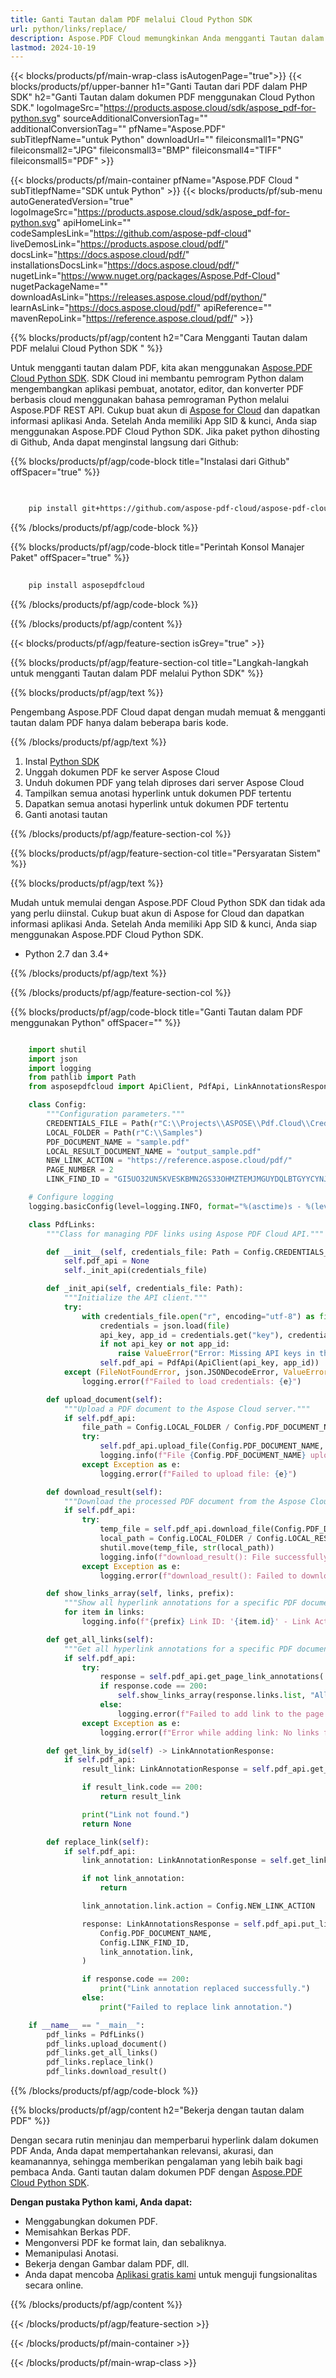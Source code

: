 ```yaml
---
title: Ganti Tautan dalam PDF melalui Cloud Python SDK
url: python/links/replace/
description: Aspose.PDF Cloud memungkinkan Anda mengganti Tautan dalam Dokumen PDF. Periksa kode sumber Python untuk mengganti Tautan dalam file PDF.
lastmod: 2024-10-19
---
```


{{< blocks/products/pf/main-wrap-class isAutogenPage="true">}}
{{< blocks/products/pf/upper-banner h1="Ganti Tautan dari PDF dalam PHP SDK" h2="Ganti Tautan dalam dokumen PDF menggunakan Cloud Python SDK." logoImageSrc="https://products.aspose.cloud/sdk/aspose_pdf-for-python.svg" sourceAdditionalConversionTag="" additionalConversionTag="" pfName="Aspose.PDF" subTitlepfName="untuk Python" downloadUrl="" fileiconsmall1="PNG" fileiconsmall2="JPG" fileiconsmall3="BMP" fileiconsmall4="TIFF" fileiconsmall5="PDF" >}}

{{< blocks/products/pf/main-container pfName="Aspose.PDF Cloud " subTitlepfName="SDK untuk Python" >}}
{{< blocks/products/pf/sub-menu autoGeneratedVersion="true" logoImageSrc="https://products.aspose.cloud/sdk/aspose_pdf-for-python.svg" apiHomeLink="" codeSamplesLink="https://github.com/aspose-pdf-cloud" liveDemosLink="https://products.aspose.cloud/pdf/" docsLink="https://docs.aspose.cloud/pdf/" installationsDocsLink="https://docs.aspose.cloud/pdf/" nugetLink="https://www.nuget.org/packages/Aspose.Pdf-Cloud" nugetPackageName="" downloadAsLink="https://releases.aspose.cloud/pdf/python/" learnAsLink="https://docs.aspose.cloud/pdf/" apiReference="" mavenRepoLink="https://reference.aspose.cloud/pdf/" >}}

{{% blocks/products/pf/agp/content h2="Cara Mengganti Tautan dalam PDF melalui Cloud Python SDK " %}}

Untuk mengganti tautan dalam PDF, kita akan menggunakan
[Aspose.PDF Cloud Python SDK](https://products.aspose.cloud/pdf/python/). SDK Cloud ini membantu pemrogram Python dalam mengembangkan aplikasi pembuat, anotator, editor, dan konverter PDF berbasis cloud menggunakan bahasa pemrograman Python melalui Aspose.PDF REST API. Cukup buat akun di [Aspose for Cloud](https://dashboard.aspose.cloud/#/apps) dan dapatkan informasi aplikasi Anda. Setelah Anda memiliki App SID & kunci, Anda siap menggunakan Aspose.PDF Cloud Python SDK. Jika paket python dihosting di Github, Anda dapat menginstal langsung dari Github:

{{% blocks/products/pf/agp/code-block title="Instalasi dari Github" offSpacer="true" %}}

```bash

     
    pip install git+https://github.com/aspose-pdf-cloud/aspose-pdf-cloud-python.git


```

{{% /blocks/products/pf/agp/code-block %}}

{{% blocks/products/pf/agp/code-block title="Perintah Konsol Manajer Paket" offSpacer="true" %}}

```bash
     
    pip install asposepdfcloud

```

{{% /blocks/products/pf/agp/code-block %}}

{{% /blocks/products/pf/agp/content %}}

{{< blocks/products/pf/agp/feature-section isGrey="true" >}}

{{% blocks/products/pf/agp/feature-section-col title="Langkah-langkah untuk mengganti Tautan dalam PDF melalui Python SDK" %}}

{{% blocks/products/pf/agp/text %}}

Pengembang Aspose.PDF Cloud dapat dengan mudah memuat & mengganti tautan dalam PDF hanya dalam beberapa baris kode.

{{% /blocks/products/pf/agp/text %}}

1. Instal [Python SDK](https://pypi.org/project/asposepdfcloud/)
1. Unggah dokumen PDF ke server Aspose Cloud
1. Unduh dokumen PDF yang telah diproses dari server Aspose Cloud
1. Tampilkan semua anotasi hyperlink untuk dokumen PDF tertentu
1. Dapatkan semua anotasi hyperlink untuk dokumen PDF tertentu
1. Ganti anotasi tautan

{{% /blocks/products/pf/agp/feature-section-col %}}

{{% blocks/products/pf/agp/feature-section-col title="Persyaratan Sistem" %}}

{{% blocks/products/pf/agp/text %}}

Mudah untuk memulai dengan Aspose.PDF Cloud Python SDK dan tidak ada yang perlu diinstal. Cukup buat akun di Aspose for Cloud dan dapatkan informasi aplikasi Anda. Setelah Anda memiliki App SID & kunci, Anda siap menggunakan Aspose.PDF Cloud Python SDK.

+ Python 2.7 dan 3.4+

{{% /blocks/products/pf/agp/text %}}

{{% /blocks/products/pf/agp/feature-section-col %}}

{{% blocks/products/pf/agp/code-block title="Ganti Tautan dalam PDF menggunakan Python" offSpacer="" %}}

```python

    import shutil
    import json
    import logging
    from pathlib import Path
    from asposepdfcloud import ApiClient, PdfApi, LinkAnnotationsResponse, LinkAnnotationResponse

    class Config:
        """Configuration parameters."""
        CREDENTIALS_FILE = Path(r"C:\\Projects\\ASPOSE\\Pdf.Cloud\\Credentials\\credentials.json")
        LOCAL_FOLDER = Path(r"C:\\Samples")
        PDF_DOCUMENT_NAME = "sample.pdf"
        LOCAL_RESULT_DOCUMENT_NAME = "output_sample.pdf"
        NEW_LINK_ACTION = "https://reference.aspose.cloud/pdf/"
        PAGE_NUMBER = 2
        LINK_FIND_ID = "GI5UO32UN5KVESKBMN2GS33OHMZTEMJMGUYDQLBTGYYCYNJSGE"

    # Configure logging
    logging.basicConfig(level=logging.INFO, format="%(asctime)s - %(levelname)s - %(message)s")

    class PdfLinks:
        """Class for managing PDF links using Aspose PDF Cloud API."""

        def __init__(self, credentials_file: Path = Config.CREDENTIALS_FILE):
            self.pdf_api = None
            self._init_api(credentials_file)

        def _init_api(self, credentials_file: Path):
            """Initialize the API client."""
            try:
                with credentials_file.open("r", encoding="utf-8") as file:
                    credentials = json.load(file)
                    api_key, app_id = credentials.get("key"), credentials.get("id")
                    if not api_key or not app_id:
                        raise ValueError("Error: Missing API keys in the credentials file.")
                    self.pdf_api = PdfApi(ApiClient(api_key, app_id))
            except (FileNotFoundError, json.JSONDecodeError, ValueError) as e:
                logging.error(f"Failed to load credentials: {e}")

        def upload_document(self):
            """Upload a PDF document to the Aspose Cloud server."""
            if self.pdf_api:
                file_path = Config.LOCAL_FOLDER / Config.PDF_DOCUMENT_NAME
                try:
                    self.pdf_api.upload_file(Config.PDF_DOCUMENT_NAME, str(file_path))
                    logging.info(f"File {Config.PDF_DOCUMENT_NAME} uploaded successfully.")
                except Exception as e:
                    logging.error(f"Failed to upload file: {e}")

        def download_result(self):
            """Download the processed PDF document from the Aspose Cloud server."""
            if self.pdf_api:
                try:
                    temp_file = self.pdf_api.download_file(Config.PDF_DOCUMENT_NAME)
                    local_path = Config.LOCAL_FOLDER / Config.LOCAL_RESULT_DOCUMENT_NAME
                    shutil.move(temp_file, str(local_path))
                    logging.info(f"download_result(): File successfully downloaded: {local_path}")
                except Exception as e:
                    logging.error(f"download_result(): Failed to download file: {e}")

        def show_links_array(self, links, prefix):
            """Show all hyperlink annotations for a specific PDF document."""
            for item in links:
                logging.info(f"{prefix} Link ID: '{item.id}' - Link Action: '{item.action}'")

        def get_all_links(self):
            """Get all hyperlink annotations for a specific PDF document."""
            if self.pdf_api:
                try:
                    response = self.pdf_api.get_page_link_annotations( Config.PDF_DOCUMENT_NAME, Config.PAGE_NUMBER)
                    if response.code == 200:
                        self.show_links_array(response.links.list, "All: ")
                    else:
                        logging.error(f"Failed to add link to the page. Response code: {response.code}")
                except Exception as e:
                    logging.error(f"Error while adding link: No links found - {e}")

        def get_link_by_id(self) -> LinkAnnotationResponse:
            if self.pdf_api:
                result_link: LinkAnnotationResponse = self.pdf_api.get_link_annotation(Config.PDF_DOCUMENT_NAME, Config.LINK_FIND_ID)

                if result_link.code == 200:
                    return result_link

                print("Link not found.")
                return None

        def replace_link(self):
            if self.pdf_api:
                link_annotation: LinkAnnotationResponse = self.get_link_by_id()

                if not link_annotation:
                    return

                link_annotation.link.action = Config.NEW_LINK_ACTION

                response: LinkAnnotationsResponse = self.pdf_api.put_link_annotation(
                    Config.PDF_DOCUMENT_NAME,
                    Config.LINK_FIND_ID,
                    link_annotation.link,
                )

                if response.code == 200:
                    print("Link annotation replaced successfully.")
                else:
                    print("Failed to replace link annotation.")

    if __name__ == "__main__":
        pdf_links = PdfLinks()
        pdf_links.upload_document()
        pdf_links.get_all_links()
        pdf_links.replace_link()
        pdf_links.download_result()
```

{{% /blocks/products/pf/agp/code-block %}}

{{% blocks/products/pf/agp/content h2="Bekerja dengan tautan dalam PDF" %}}

Dengan secara rutin meninjau dan memperbarui hyperlink dalam dokumen PDF Anda, Anda dapat mempertahankan relevansi, akurasi, dan keamanannya, sehingga memberikan pengalaman yang lebih baik bagi pembaca Anda.
Ganti tautan dalam dokumen PDF dengan [Aspose.PDF Cloud Python SDK](https://products.aspose.cloud/pdf/python/).

**Dengan pustaka Python kami, Anda dapat:**

+ Menggabungkan dokumen PDF.
+ Memisahkan Berkas PDF.
+ Mengonversi PDF ke format lain, dan sebaliknya.
+ Memanipulasi Anotasi.
+ Bekerja dengan Gambar dalam PDF, dll.
+ Anda dapat mencoba [Aplikasi gratis kami](https://products.aspose.app/pdf/family) untuk menguji fungsionalitas secara online.

{{% /blocks/products/pf/agp/content %}}

{{< /blocks/products/pf/agp/feature-section >}}

{{< /blocks/products/pf/main-container >}}

{{< /blocks/products/pf/main-wrap-class >}}
